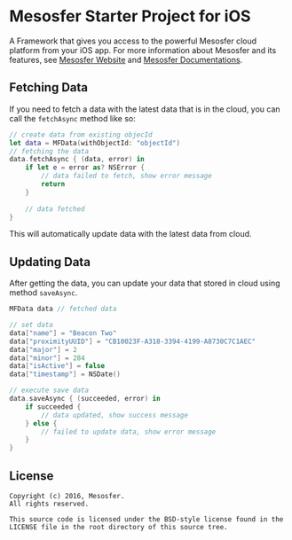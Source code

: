 # Mesosfer Starter Project for iOS #


A Framework that gives you access to the powerful Mesosfer cloud platform from your iOS app. 
For more information about Mesosfer and its features, see [Mesosfer Website][mesosfer.com] and [Mesosfer Documentations][docs].

## Fetching Data
If you need to fetch a data with the latest data that is in the cloud, you can call the `fetchAsync` method like so:

```swift
// create data from existing objecId
let data = MFData(withObjectId: "objectId")
// fetching the data
data.fetchAsync { (data, error) in
    if let e = error as? NSError {
        // data failed to fetch, show error message
        return
    } 
    
    // data fetched
}
```

This will automatically update data with the latest data from cloud.

## Updating Data
After getting the data, you can update your data that stored in cloud using method `saveAsync`.

```swift
MFData data // fetched data

// set data
data["name"] = "Beacon Two"
data["proximityUUID"] = "CB10023F-A318-3394-4199-A8730C7C1AEC"
data["major"] = 2
data["minor"] = 284
data["isActive"] = false
data["timestamp"] = NSDate()

// execute save data
data.saveAsync { (succeeded, error) in
    if succeeded {
        // data updated, show success message
    } else {
        // failed to update data, show error message
    }
}
```

## License
    Copyright (c) 2016, Mesosfer.
    All rights reserved.

    This source code is licensed under the BSD-style license found in the
    LICENSE file in the root directory of this source tree.

[mesosfer.com]:https://mesosfer.com
[docs]:https://docs.mesosfer.com/
[cloud]:https://cloud.mesosfer.com/
[framework]:https://github.com/mesosfer/Mesosfer-iOS/releases/latest
